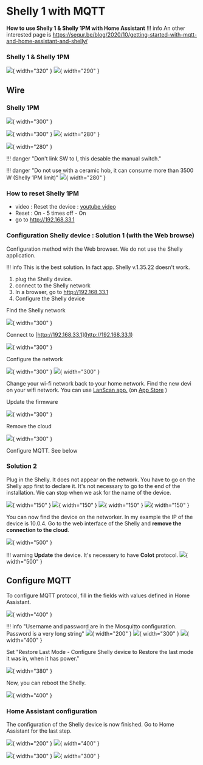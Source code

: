 # Shelly 1 with MQTT

**How to use Shelly 1 & Shelly 1PM with Home Assistant**
!!! info
    An other interested page is https://sequr.be/blog/2020/10/getting-started-with-mqtt-and-home-assistant-and-shelly/

### Shelly 1 & Shelly 1PM

![](Images/Shelly-1PM/IMG_4303.jpg){ width="320" }
![](Images/Shelly-1PM/IMG_4326.JPG){ width="290" }


## Wire
### Shelly 1PM
![](Images/Shelly-1PM/wire.png){ width="300" }

![](Images/Shelly-1PM/IMG_4301.jpg){ width="300" }
![](Images/Shelly-1PM/IMG_4302.jpg){ width="280" }

![](Images/Shelly-1PM/IMG_4333.jpg){ width="280" }

!!! danger "Don't link SW to I, this desable the manual switch."

!!! danger "Do not use with a ceramic hob, it can consume more than 3500 W (Shelly 1PM limit)"
    ![](Images/Shelly-1PM/IMG_5057.JPG){ width="280" }

### How to reset Shelly 1PM
- video : Reset the device : [youtube video](https://www.youtube.com/watch?v=dz7Aq4mGnQc)
- Reset : On - 5 times off - On
- go to http://192.168.33.1

### Configuration Shelly device : Solution 1 (with the Web browse)

Configuration method with the Web browser. We do not use the Shelly application.

!!! info
    This is the best solution. In fact app. Shelly v.1.35.22 doesn't work.

1. plug the Shelly device.
2. connect to the Shelly network
3. In a browser, go to http://192.168.33.1
4. Configure the Shelly device

Find the Shelly network

![](Images/Shelly-1PM/2022-12-30_20-46-19.png){ width="300" }

Connect to [http://192.168.33.1](http://192.168.33.1)

![](Images/Shelly-1PM/2022-12-30_20-47-12.png){ width="300" }

Configure the network

![](Images/Shelly-1PM/2022-12-30_20-47-41.png){ width="300" }
![](Images/Shelly-1PM/2022-12-30_20-48-12.png){ width="300" }

Change your wi-fi network back to your home network.
Find the new devi on your wifi network. You can use [LanScan app.](https://www.iwaxx.com/lanscan/) (on [App Store](https://apps.apple.com/fr/app/lanscan/id472226235?mt=12) )

Update the firmware

![](Images/Shelly-1PM/2022-12-30_20-52-30.png){ width="300" }

Remove the cloud

![](Images/Shelly-1PM/2022-12-30_20-53-23.png){ width="300" }

Configure MQTT. See below

### Solution 2
Plug in the Shelly. It does not appear on the network.
You have to go on the Shelly app first to declare it.
It's not necessary to go to the end of the installation.
We can stop when we ask for the name of the device.

![](Images/Shelly-1PM/IMG_4305.PNG){ width="150" }
![](Images/Shelly-1PM/IMG_4306.PNG){ width="150" }
![](Images/Shelly-1PM/IMG_4307.PNG){ width="150" }
![](Images/Shelly-1PM/IMG_4308.PNG){ width="150" }

You can now find the device on the networker. In my example the IP of the device is 10.0.4.
Go to the web interface of the Shelly and **remove the connection to the cloud**.

![](Images/Shelly-1PM/2022-11-16_19-03-59-ck26n.png){ width="500" }

!!! warning
    **Update** the device. It's necessery to have **CoIot** protocol.
    ![](Images/Shelly-1PM/2022-11-16_19-24-42-hapwu.png){ width="500" }

## Configure MQTT

To configure MQTT protocol, fill in the fields with values defined in Home Assistant.

![](Images/Shelly-1PM/2022-11-16_19-25-58-zzxi1.png){ width="400" }

!!! info "Username and password are in the Mosquitto configuration. Password is a very long string"
    ![](Images/Shelly-1PM/2022-11-16_19-20-23-3sqrg.png){ width="200" }
    ![](Images/Shelly-1PM/2022-11-16_19-20-32-61eiw.png){ width="300" }
    ![](Images/Shelly-1PM/2022-11-16_19-20-48-pe6is.png){ width="400" }

Set "Restore Last Mode - Configure Shelly device to Restore the last mode it was in, when it has power."

![](Images/Shelly-1PM/2022-12-18_11-28-04.png){ width="380" }

Now, you can reboot the Shelly.

![](Images/Shelly-1PM/2022-11-16_19-27-19-yhfdw.png){ width="400" }

### Home Assistant configuration

The configuration of the Shelly device is now finished. Go to Home Assistant for the last step.

![](Images/Shelly-1PM/2022-11-16_20-02-51-kyree.png){ width="200" }
![](Images/Shelly-1PM/2022-11-16_19-28-09-fri3x.png){ width="400" }

![](Images/Shelly-1PM/2022-11-16_19-28-25-omh8v.png){ width="300" }
![](Images/Shelly-1PM/2022-11-16_20-31-39-qci2t.png){ width="300" }


